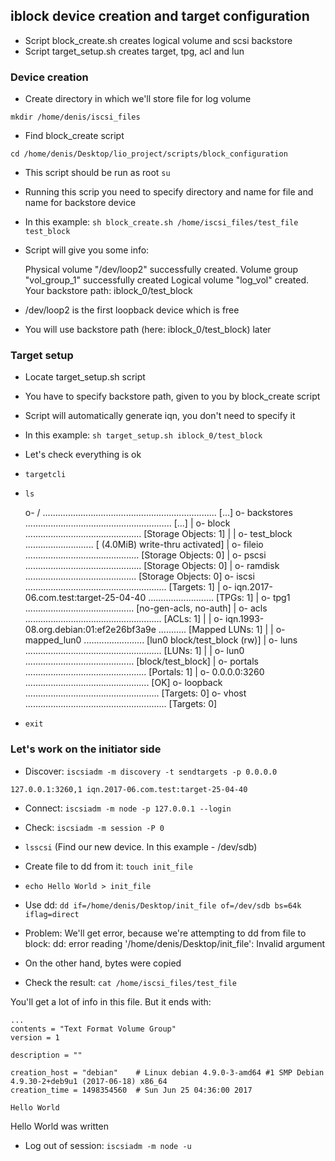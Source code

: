 ## iblock device creation and target configuration

* Script block_create.sh creates logical volume and scsi backstore
* Script target_setup.sh creates target, tpg, acl and lun

### Device creation

* Create directory in which we'll store file for log volume

`mkdir /home/denis/iscsi_files`

* Find block_create script

`cd /home/denis/Desktop/lio_project/scripts/block_configuration`

* This script should be run as root `su`

* Running this scrip you need to specify directory and name for file and name for backstore device

* In this example:  `sh block_create.sh /home/iscsi_files/test_file test_block`

* Script will give you some info:

	Physical volume "/dev/loop2" successfully created.
	Volume group "vol_group_1" successfully created
	Logical volume "log_vol" created.
	Your backstore path: iblock_0/test_block

* /dev/loop2 is the first loopback device which is free
* You will use backstore path (here: iblock_0/test_block) later

### Target setup

* Locate target_setup.sh script

* You have to specify backstore path, given to you by block_create script

* Script will automatically generate iqn, you don't need to specify it

* In this example: `sh target_setup.sh iblock_0/test_block`

* Let's check everything is ok
* `targetcli`
* `ls`

	o- / ..................................................................... [...]
	  o- backstores .......................................................... [...]
	  | o- block .............................................. [Storage Objects: 1]
	  | | o- test_block ........................... [ (4.0MiB) write-thru activated]
	  | o- fileio ............................................. [Storage Objects: 0]
	  | o- pscsi .............................................. [Storage Objects: 0]
	  | o- ramdisk ............................................ [Storage Objects: 0]
	  o- iscsi ........................................................ [Targets: 1]
	  | o- iqn.2017-06.com.test:target-25-04-40 .......................... [TPGs: 1]
	  |   o- tpg1 ........................................... [no-gen-acls, no-auth]
	  |     o- acls ...................................................... [ACLs: 1]
	  |     | o- iqn.1993-08.org.debian:01:ef2e26bf3a9e ........... [Mapped LUNs: 1]
	  |     |   o- mapped_lun0 ........................ [lun0 block/test_block (rw)]
	  |     o- luns ...................................................... [LUNs: 1]
	  |     | o- lun0 ........................................... [block/test_block]
	  |     o- portals ................................................ [Portals: 1]
	  |       o- 0.0.0.0:3260 ................................................. [OK]
	  o- loopback ..................................................... [Targets: 0]
	  o- vhost ........................................................ [Targets: 0]

* `exit`


### Let's work on the initiator side

* Discover: `iscsiadm -m discovery -t sendtargets -p 0.0.0.0`

`127.0.0.1:3260,1 iqn.2017-06.com.test:target-25-04-40`

* Connect: `iscsiadm -m node -p 127.0.0.1 --login`

* Check: `iscsiadm -m session -P 0`

* `lsscsi` (Find our new device. In this example - /dev/sdb)

* Create file to dd from it: `touch init_file`
* `echo Hello World > init_file`

* Use dd: `dd if=/home/denis/Desktop/init_file of=/dev/sdb bs=64k iflag=direct`

* Problem: We'll get error, because we're attempting to dd from file to block:
dd: error reading '/home/denis/Desktop/init_file': Invalid argument

* On the other hand, bytes were copied
* Check the result: `cat /home/iscsi_files/test_file`

You'll get a lot of info in this file. But it ends with:

	...
	contents = "Text Format Volume Group"
	version = 1

	description = ""

	creation_host = "debian"	# Linux debian 4.9.0-3-amd64 #1 SMP Debian 4.9.30-2+deb9u1 (2017-06-18) x86_64
	creation_time = 1498354560	# Sun Jun 25 04:36:00 2017

	Hello World

Hello World was written

* Log out of session: `iscsiadm -m node -u`